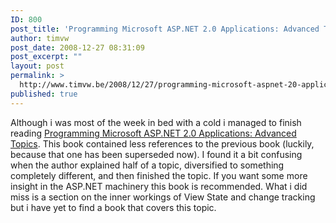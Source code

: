 ```yaml
---
ID: 800
post_title: 'Programming Microsoft ASP.NET 2.0 Applications: Advanced Topics'
author: timvw
post_date: 2008-12-27 08:31:09
post_excerpt: ""
layout: post
permalink: >
  http://www.timvw.be/2008/12/27/programming-microsoft-aspnet-20-applications-advanced-topics/
published: true
---
```

<p>Although i was most of the week in bed with a cold i managed to finish reading <a href="http://www.amazon.com/Programming-Microsoft-ASP-NET-2-0-Applications/dp/0735621772">Programming Microsoft ASP.NET 2.0 Applications: Advanced Topics</a>. This book contained less references to the previous book (luckily, because that one has been superseded now). I found it a bit confusing when the author explained half of a topic, diversified to something completely different, and then finished the topic. If you want some more insight in the ASP.NET machinery this book is recommended. What i did miss is a section on the inner workings of View State and change tracking but i have yet to find a book that covers this topic.</p>
